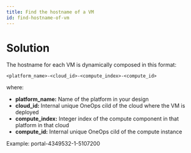 ```yaml
---
title: Find the hostname of a VM
id: find-hostname-of-vm
---
```


# Solution

The hostname for each VM is dynamically composed in this format:

```
<platform_name>-<cloud_id>-<compute_index>-<compute_id>
```

where:

* **platform_name:** Name of the platform in your design
* **cloud_id:** Internal unique OneOps ciId of the cloud where the VM is deployed
* **compute_index:** Integer index of the compute component in that platform in that cloud
* **compute_id:** Internal unique OneOps ciId of the compute instance

Example:  portal-4349532-1-5107200

